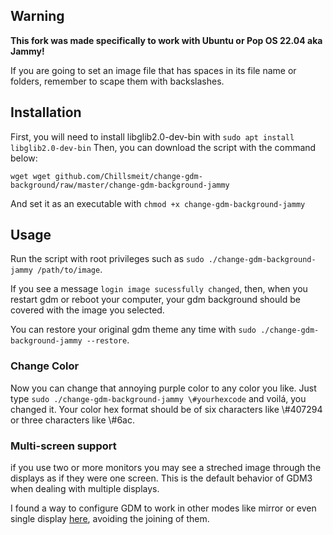 ## Warning

**This fork was made specifically to work with Ubuntu or Pop OS 22.04 aka Jammy!**

If you are going to set an image file that has spaces in its file name or folders, remember to
scape them with backslashes.

## Installation

First, you will need to install libglib2.0-dev-bin with `sudo apt install libglib2.0-dev-bin`
Then, you can download the script with the command below:
```
wget wget github.com/Chillsmeit/change-gdm-background/raw/master/change-gdm-background-jammy
```
And set it as an executable with `chmod +x change-gdm-background-jammy`

## Usage

Run the script with root privileges such as `sudo ./change-gdm-background-jammy /path/to/image`.

If you see a message `login image sucessfully changed`, then, when you restart gdm or reboot your
computer, your gdm background should be covered with the image you selected.

You can restore your original gdm theme any time with `sudo ./change-gdm-background-jammy
--restore`.

### Change Color

Now you can change that annoying purple color to any color you like. Just type `sudo
./change-gdm-background-jammy \#yourhexcode` and voilá, you changed it. Your color hex format should
be of six characters like \\#407294 or three characters like \\#6ac.

### Multi-screen support

if you use two or more monitors you may see a streched image through the displays as if they were
    one screen. This is the default behavior of GDM3 when dealing with multiple displays.

I found a way to configure GDM to work in other modes like mirror or even single display
[here](https://github.com/thiggy01/change-gdm-background/issues/15), avoiding the joining of them.

